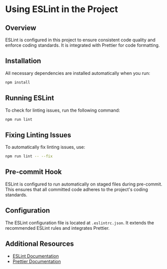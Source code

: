# Using ESLint in the Project

## Overview

ESLint is configured in this project to ensure consistent code quality and enforce coding standards. It is integrated
with Prettier for code formatting.

## Installation

All necessary dependencies are installed automatically when you run:

```bash
npm install
```

## Running ESLint

To check for linting issues, run the following command:

```bash
npm run lint
```

## Fixing Linting Issues

To automatically fix linting issues, use:

```bash
npm run lint -- --fix
```

## Pre-commit Hook

ESLint is configured to run automatically on staged files during pre-commit. This ensures that all committed code
adheres to the project's coding standards.

## Configuration

The ESLint configuration file is located at `.eslintrc.json`. It extends the recommended ESLint rules and integrates
Prettier.

## Additional Resources

- [ESLint Documentation](https://eslint.org/docs/latest/)
- [Prettier Documentation](https://prettier.io/docs/en/)
